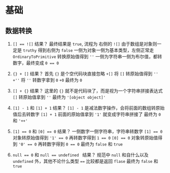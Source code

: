 # 基础

## 数据转换
1. `[] == ![]` 结果？
最终结果是 `true`, 流程为
右侧的 `![]` 由于数组是对象则一定是 `truthy` 得到右侧为 `false`
一侧为对象一侧为基本类型，左侧正常走 `OrdinaryToPrimitive` 转换原始值得到 `''`
一侧为字符串一侧为布尔值，都转数字，最终变成 `0 == 0`

2. `{} + []` 结果？
首先 `{}` 是个空代码块直接忽略
`+[]` 将 `[]` 转原始值得到 `''`
`+''` 将 `''` 转数字拿到 `0` 
`+0` 最终为 `0`

3. `[] + {}` 结果？
这里的 `{}` 就不是代码块了，而是视为一个字符串拼接表达式
`[]` 转原始值拿到 `''`
最终为 `'[object object]'`

4. `[1] - 1` 和 `[1] + 1` 结果？
`[1] - 1` 是减法数字操作，会将前面的数组转原始值后去转数字
`[1] + 1` 前面的原始值拿到 `'1'` 就变成字符串拼接了
最终为 `0` 和 `'++'`

5. `[1] == 0` 和 ``[0] == 0`` 结果？
一侧数字一侧字符串，字符串转数字
`[1] == 0` 对象转原始值得到 `'1' == 0` 再转数字得到 `1 == 0`
`[0] == 0` 对象转原始值得到 `'0' == 0` 再转数字得到 `0 == 0`
最终为 `false` 和 `true`

6. `null == 0` 和 `null == undefined ` 结果？
规范中 `null` 和自什么以及 `undefined` 外，其他不论什么类型 `==` 比较都是返回 `flase`
最终为 `false` 和 `true`